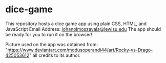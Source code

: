 # dice-game
This repository hosts a dice game app using plain CSS, HTML, and JavaScript
Email Address: johanolmoszavala@lewisu.edu
The app should be ready for you to run it on the browser!

Picture used on the app was obtained from: "https://www.deviantart.com/modusoperandi44/art/Rocky-vs-Drago-425053612" all credits to its author.
